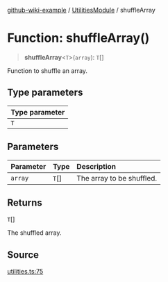 [github-wiki-example](../wiki/Home) / [UtilitiesModule](../wiki/UtilitiesModule) / shuffleArray

# Function: shuffleArray()

> **shuffleArray**\<`T`\>(`array`): `T`[]

Function to shuffle an array.

## Type parameters

| Type parameter |
| :------ |
| `T` |

## Parameters

| Parameter | Type | Description |
| :------ | :------ | :------ |
| `array` | `T`[] | The array to be shuffled. |

## Returns

`T`[]

The shuffled array.

## Source

[utilities.ts:75](https://github.com/tgreyuk/typedoc-plugin-markdown-examples/blob/f6ee18b4865e847a5ae81e3c3d7c2ce83ab384d7/examples/src/utilities.ts#L75)
